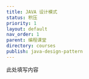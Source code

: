 ```yaml
---
title: JAVA 设计模式
status: 积压
priority: 1
layout: default
nav_order: 1
parent: 编程课堂
directory: courses
publish: java-design-pattern
---
```


此处填写内容